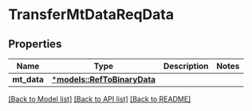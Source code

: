# TransferMtDataReqData

## Properties
Name | Type | Description | Notes
------------ | ------------- | ------------- | -------------
**mt_data** | [***models::RefToBinaryData**](RefToBinaryData.md) |  | 

[[Back to Model list]](../README.md#documentation-for-models) [[Back to API list]](../README.md#documentation-for-api-endpoints) [[Back to README]](../README.md)


